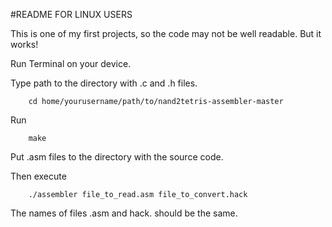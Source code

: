 #README FOR LINUX USERS

This is one of my first projects, so the code may not be well readable. But it works!

Run Terminal on your device.

Type path to the directory with .c and .h files.
```
	cd home/yourusername/path/to/nand2tetris-assembler-master
```

Run
```
	make
```

Put .asm files to the directory with the source code.

Then execute
```
	./assembler file_to_read.asm file_to_convert.hack
```
	
The names of files .asm and hack. should be the same.
